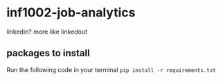 # inf1002-job-analytics
linkedin? more like linkedout

## packages to install
Run the following code in your terminal
`pip install -r requirements.txt`